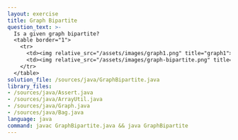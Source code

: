 ```yaml
---
layout: exercise
title: Graph Bipartite
question_text: >-
  Is a given graph bipartite?
  <table border="1">
    <tr>
      <td><img relative_src="/assets/images/graph1.png" title="graph1"></td>
      <td><img relative_src="/assets/images/graph-bipartite.png" title="graph-bipartite"></td>
    </tr>
  </table>
solution_file: /sources/java/GraphBipartite.java
library_files:
- /sources/java/Assert.java
- /sources/java/ArrayUtil.java
- /sources/java/Graph.java
- /sources/java/Bag.java
language: java
command: javac GraphBipartite.java && java GraphBipartite
---
```

